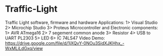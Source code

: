 # Traffic-Light
Traffic Light software, firmware and hardware
Applications:
1> Visual Studio
2> Microchip Studio
3> Proteus
Microcontroller and Electronic components:
1> AVR ATmega16
2> 7 segement common anode
3> Resistor
4> USB to UART PL2303
5> LED
6> IC 74LS47
Video Demo:
https://drive.google.com/file/d/1jXQvY-0NOu3SidXJKHhx_-WxMLiLdGxq/view
